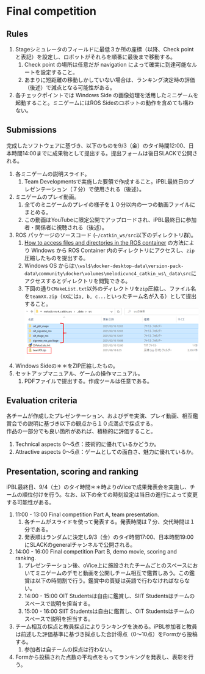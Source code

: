 # Final competition

## Rules

1. Stageシミュレータのフィールドに最低３か所の座標（以降、Check point と表記）を設定し、ロボットがそれらを順番に最後まで移動する。
   1. Check point の場所は任意だが navigation によって確実に到達可能なルートを設定すること。
   2. あまりに短距離の移動しかしていない場合は、ランキング決定時の評価（後述）で減点となる可能性がある。
2. 各チェックポイントでは Windows Side の画像処理を活用したミニゲームを起動すること。ミニゲームにはROS Sideのロボットの動作を含めても構わない。

## Submissions

完成したソフトウェアに基づき、以下のものを9/3（金）のタイ時間12:00、日本時間14:00までに成果物として提出する。提出フォームは後日SLACKで公開される。

1. 各ミニゲームの説明スライド。
   1. Team Developmentsで実施した要領で作成すること。iPBL最終日のプレゼンテーション（７分）で使用される（後述）。
2. ミニゲームのプレイ動画。
   1. 全てのミニゲームのプレイの様子を１０分以内の一つの動画ファイルにまとめる。
   2. この動画はYouTubeに限定公開でアップロードされ、iPBL最終日に参加者・関係者に視聴される（後述）。
3. ROS パッケージのソースコード (`~/catkin_ws/src`以下のディレクトリ群)。
   1. [How to access files and directories in the ROS container](https://github.com/oit-ipbl/portal/blob/main/setup/dockerros.md#how-to-access-files-and-directories-in-the-ros-container) の方法により Windows から ROS Container 内のディレクトリにアクセスし、`zip`圧縮したものを提出する。
   2. Windows OS からは`\\wsl$\docker-desktop-data\version-pack-data\community\docker\volumes\melodicvnc4_catkin_ws\_data\src`にアクセスするとディレクトリを閲覧できる。
   3. 下図の通り`CMakeList.txt`以外のディレクトリを`zip`圧縮し、ファイル名を`teamXX.zip`（`XX`には`a, b, c...`といったチーム名が入る）として提出すること。  
   ![2021-08-18_083817.svg.png](./images/2021-08-18_083817.svg.png)
4. Windows Sideの＊＊をZIP圧縮したもの。
5. セットアップマニュアル、ゲームの操作マニュアル。
   1. PDFファイルで提出する。作成ツールは任意である。

## Evaluation criteria

各チームが作成したプレゼンテーション、およびデモ実演、プレイ動画、相互鑑賞会での説明に基づき以下の観点から１０点満点で採点する。  
作品の一部分でも良い箇所があれば、積極的に評価すること。

1. Technical aspects 0～5点：技術的に優れているかどうか。
2. Attractive aspects 0～5点：ゲームとしての面白さ、魅力に優れているか。

## Presentation, scoring and ranking

iPBL最終日、9/4（土）のタイ時間＊＊時よりoViceで成果発表会を実施し、チームの順位付けを行う。なお、以下の全ての時刻設定は当日の進行によって変更する可能性がある。

1. 11:00 - 13:00 Final competition Part A, team presentation.
   1. 各チームがスライドを使って発表する。発表時間は７分、交代時間は１分である。
   2. 発表順はランダムに決定し9/3（金）のタイ時間17:00、日本時間19:00にSLACKのgeneralチャンネルで公開される。
2. 14:00 - 16:00 Final competition Part B, demo movie, scoring and ranking.
   1. プレゼンテーション後、oVice上に施設されたチームごとのスペースにおいてミニゲームのデモと動画を公開しチーム相互で鑑賞しあう。この鑑賞は以下の時間割で行う。鑑賞中の質疑は英語で行わなければならない。
   2. 14:00 - 15:00 OIT Studentsは自由に鑑賞し、SIIT Studentsはチームのスペースで説明を担当する。
   3. 15:00 - 16:00 SIIT Studentsは自由に鑑賞し、OIT Studentsはチームのスペースで説明を担当する。
3. チーム相互の採点と教員採点によりランキングを決める。iPBL参加者と教員は前述した評価基準に基づき採点した合計得点（0～10点）をFormから投稿する。
   1. 参加者は自チームの採点は行わない。
4. Formから投稿された点数の平均点をもってランキングを発表し、表彰を行う。

